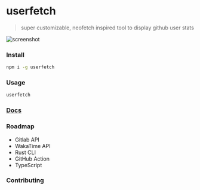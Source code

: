 # userfetch

> super customizable, neofetch inspired tool to display github user stats


![screenshot](https://user-images.githubusercontent.com/58023300/135974115-ec2c3616-1bb6-4099-bc9b-0d4153a75893.png)


### Install

```bash
npm i -g userfetch
```

### Usage

```bash
userfetch
```


### [Docs](https://github.com/aryan02420/userfetch/wiki/Docs "Docs")

### Roadmap

- Gitlab API
- WakaTime API
- Rust CLI
- GitHub Action
- TypeScript

### Contributing
